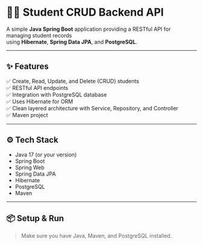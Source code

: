 # 🧑‍🎓 Student CRUD Backend API

A simple **Java Spring Boot** application providing a RESTful API for managing student records  
using **Hibernate**, **Spring Data JPA**, and **PostgreSQL**.

---

## ✨ Features
✅ Create, Read, Update, and Delete (CRUD) students  
✅ RESTful API endpoints  
✅ Integration with PostgreSQL database  
✅ Uses Hibernate for ORM  
✅ Clean layered architecture with Service, Repository, and Controller  
✅ Maven project

---

## ⚙️ Tech Stack
- Java 17 (or your version)
- Spring Boot
- Spring Web
- Spring Data JPA
- Hibernate
- PostgreSQL
- Maven

---

## 📦 Setup & Run

> Make sure you have Java, Maven, and PostgreSQL installed.
